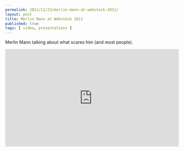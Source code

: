 ```yaml
---
permalink: 2011/11/23/merlin-mann-at-webstock-2011/
layout: post
title: Merlin Mann at Webstock 2011
published: true 
tags: [ video, presentations ]
---
```


Merlin Mann talking about what scares him (and most people).

<iframe width="560" height="315" src="https://www.youtube.com/embed/Lk0hSeQ5s_k" frameborder="0" allowfullscreen></iframe>


